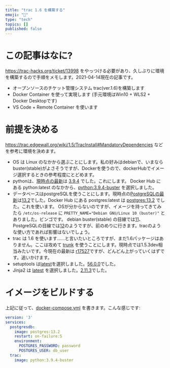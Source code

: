 ```yaml
---
title: "trac 1.6 を構築する"
emoji: "🕌"
type: "tech"
topics: []
published: false
---
```


# この記事はなに?

https://trac-hacks.org/ticket/13998 をやっつける必要があり、久しぶりに環境を構築するので手順をメモします。2021-04-14現在の記事です。

- オープンソースのチケット管理システム trac(ver.1.6)を構築します
- Docker Container を使って実現します (手元環境はWin10 + WLS2 + Docker Desktopです)
- VS Code + Remote Container を使います

# 前提を決める

https://trac.edgewall.org/wiki/1.5/TracInstall#MandatoryDependencies などを参考に環境を決めます。
- OS は Linux のなかから選ぶことにします。私の好みはdebianで、いまならbuster(stable)がよさそうですが、Dockerを使うので、dockerHubでイメージ選択するときの参考程度にとどめます。
- pythonは、[現時点の最新](https://www.python.org/#:~:text=Latest)は [3.9.4](https://www.python.org/downloads/release/python-394/) でした。これにします。 Docker Hub にある python:latest のなかから、[python:3.9.4-buster](https://hub.docker.com/layers/python/library/python/3.9.4-buster/images/sha256-47742d1f02490793c3a60123b70aac85023656b6e892c42934bc856b03a57f43?context=explore) を選択しました。
- データベースはpostgreSQLを使うことにします。現時点の[PostgreSQLの最新](https://www.postgresql.org/#:~:text=Latest)は[13.2](https://www.postgresql.org/docs/13/release-13-2.html)でした。Docker Hub にある postgres:latest は [postgres:13.2](https://hub.docker.com/layers/postgres/library/postgres/13.2/images/sha256-6c027e582532be9b423df8e514bfa18d29d524c71e0a78a39b008c1251304ec2?context=explore) でした。これを使います。
OSが分からないのですが、イメージを持ってきてみたら `/etc/os-release` に `PRETTY_NAME="Debian GNU/Linux 10 (buster)"` とありました。ビンゴです。
debian buster(stable) の目線では[11](https://packages.debian.org/buster/postgresql)、PostgreSQLの目線では[12](https://www.postgresql.org/download/linux/debian/)のようですが、前のめりに行きます。tracのような使い方であれば影響はないでしょう。
- trac は 1.6 を使います……と言いたいところですが、まだ1.6パッケージはありません。ここは攻めて [trunk](https://trac.edgewall.org/wiki/TracDownload#Tractrunk) を使うことにします。現時点では1.5.3dev相当みたいです。今現在の最新は [r17527](https://trac.edgewall.org/log/trunk?rev=17527)ですが、どんどん上がっていくはずです。追いかけます。
- setuptools は[latest](https://pypi.org/project/setuptools/)を選択しました。[56.0.0](https://pypi.org/project/setuptools/56.0.0/)でした。
- Jinja2 は [latest](https://pypi.org/project/Jinja2/) を選択しました。[2.11.3](https://pypi.org/project/Jinja2/2.11.3/)でした。

# イメージをビルドする

上記に従って、[docker-compose.yml](https://docs.docker.jp/compose/compose-file.html) を書きます。こんな感じです:

```yaml:docker-compose.yml
version: '3'
services:
  postgresdb:
    image: postgres:13.2
    restart: on-failure:5
    environment:
      POSTGRES_PASSWORD: password
      POSTGRES_USER: db_user
  trac:
    image: python:3.9.4-buster
```